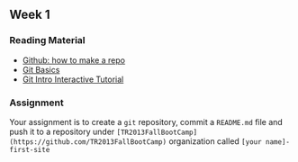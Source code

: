 ## Week 1

### Reading Material

- [Github: how to make a repo](https://help.github.com/articles/create-a-repo)
- [Git Basics](http://git-scm.com/book/en/Git-Basics)
- [Git Intro Interactive Tutorial](http://try.github.io)

### Assignment

Your assignment is to create a `git` repository, commit a `README.md` file and push it to a repository under `[TR2013FallBootCamp](https://github.com/TR2013FallBootCamp)` organization called `[your name]-first-site`
